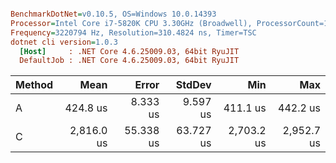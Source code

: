 ``` ini

BenchmarkDotNet=v0.10.5, OS=Windows 10.0.14393
Processor=Intel Core i7-5820K CPU 3.30GHz (Broadwell), ProcessorCount=12
Frequency=3220794 Hz, Resolution=310.4824 ns, Timer=TSC
dotnet cli version=1.0.3
  [Host]     : .NET Core 4.6.25009.03, 64bit RyuJIT
  DefaultJob : .NET Core 4.6.25009.03, 64bit RyuJIT


```
 | Method |       Mean |     Error |    StdDev |        Min |        Max |
 |------- |-----------:|----------:|----------:|-----------:|-----------:|
 |      A |   424.8 us |  8.333 us |  9.597 us |   411.1 us |   442.2 us |
 |      C | 2,816.0 us | 55.338 us | 63.727 us | 2,703.2 us | 2,952.7 us |
